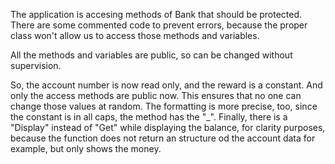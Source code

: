 ﻿The application is accesing methods of Bank that should be protected. There are some commented code to prevent errors, because the proper class won't allow us to access those methods and variables.

All the methods and variables are public, so can be changed without supervision.

So, the account number is now read only, and the reward is a constant.
And only the access methods are public now. This ensures that no one can change those values at random.
The formatting is more precise, too, since the constant is in all caps, the method has the "_". Finally, there is a "Display" instead of "Get" while displaying the balance, for clarity purposes, because the function does not return an structure od the account data for example, but only shows the money.